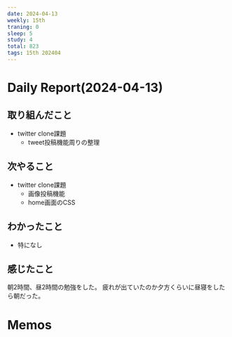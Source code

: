 ```yaml
---
date: 2024-04-13
weekly: 15th
traning: 0
sleep: 5
study: 4
total: 823
tags: 15th 202404 
---
```

# Daily Report(2024-04-13)
## 取り組んだこと
- twitter clone課題
	- tweet投稿機能周りの整理
## 次やること
- twitter clone課題
	- 画像投稿機能
	- home画面のCSS
## わかったこと
- 特になし
## 感じたこと
朝2時間、昼2時間の勉強をした。
疲れが出ていたのか夕方くらいに昼寝をしたら朝だった。
# Memos